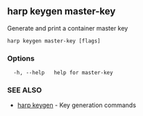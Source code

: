 ## harp keygen master-key

Generate and print a container master key

```
harp keygen master-key [flags]
```

### Options

```
  -h, --help   help for master-key
```

### SEE ALSO

* [harp keygen](harp_keygen.md)	 - Key generation commands

